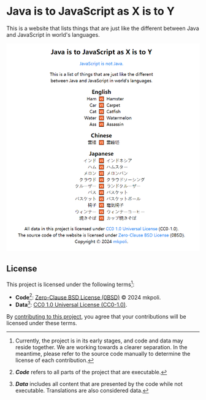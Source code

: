 # Java is to JavaScript as X is to Y

This is a website that lists things that are just like the different between Java and JavaScript in world's languages.

![screenshot](./static/screenshot.png)

## License

This project is licensed under the following terms[^3]:

- **Code**[^1]: [Zero-Clause BSD License (0BSD)](./LICENSE-0BSD) © 2024 mkpoli.
- **Data**[^2]: [CC0 1.0 Universal License (CC0-1.0)](./LICENSE-CC0-1.0).

By [contributing to this project](CONTRIBUTING.md), you agree that your contributions will be licensed under these terms.

[^1]: ***Code*** refers to all parts of the project that are executable.
[^2]: ***Data*** includes all content that are presented by the code while not executable. Translations are also considered data.
[^3]: Currently, the project is in its early stages, and code and data may reside together. We are working towards a clearer separation. In the meantime, please refer to the source code manually to determine the license of each contribution.
